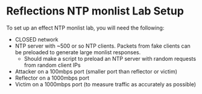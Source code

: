 # Reflections NTP monlist Lab Setup #

To set up an effect NTP monlist lab, you will need the following:

*	CLOSED network
*	NTP server with ~500 or so NTP clients. Packets from fake clients can be preloaded to generate large monlist responses.
	*	Should make a script to preload an NTP server with random requests from random client IPs
*	Attacker on a 100mbps port (smaller port than reflector or victim)
*	Reflector on a 1000mbps port
*	Victim on a 1000mbps port (to measure traffic as accurately as possible)

